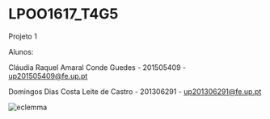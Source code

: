 # LPOO1617_T4G5
Projeto 1

Alunos:</p>
Cláudia Raquel Amaral Conde Guedes - 201505409 - up201505409@fe.up.pt </p>
Domingos Dias Costa Leite de Castro - 201306291 - up201306291@fe.up.pt</p>

![eclemma](https://cloud.githubusercontent.com/assets/25747718/24335797/fe48c7ac-127b-11e7-88b7-fef15e345755.PNG)
